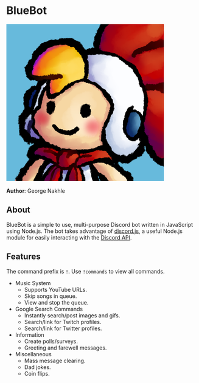 # BlueBot

![icon](docs/icon.png)

**Author**: George Nakhle

## About

BlueBot is a simple to use, multi-purpose Discord bot written in JavaScript using Node.js. The bot takes advantage of [discord.js](https://discord.js.org/#/), a useful Node.js module for easily interacting with the [Discord API](https://discord.com/developers/docs/intro).

## Features

The command prefix is `!`.
Use `!commands` to view all commands.

- Music System
    - Supports YouTube URLs.
    - Skip songs in queue.
    - View and stop the queue.
- Google Search Commands
    - Instantly search/post images and gifs.
    - Search/link for Twitch profiles.
    - Search/link for Twitter profiles.
- Information
    - Create polls/surveys.
    - Greeting and farewell messages.
- Miscellaneous 
    - Mass message clearing.
    - Dad jokes.
    - Coin flips.